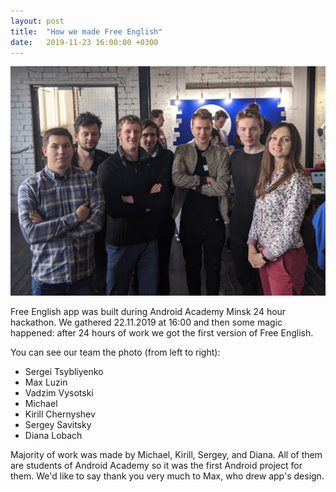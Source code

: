 ```yaml
---
layout: post
title:  "How we made Free English"
date:   2019-11-23 16:00:00 +0300
---
```


![alt text](/assets/android-academy-hackathon-team.jpg)

Free English app was built during Android Academy Minsk 24 hour hackathon.
We gathered 22.11.2019 at 16:00 and then some magic happened:
after 24 hours of work we got the first version of Free English.

You can see our team the photo (from left to right):
* Sergei Tsybliyenko
* Max Luzin
* Vadzim Vysotski
* Michael
* Kirill Chernyshev
* Sergey Savitsky
* Diana	Lobach

Majority of work was made by Michael, Kirill, Sergey, and Diana.
All of them are students of Android Academy so it was the first Android project for them.
We'd like to say thank you very much to Max, who drew app's design. 